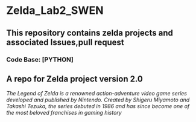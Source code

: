 # Zelda_Lab2_SWEN
## This repository contains zelda projects and associated Issues,pull request

### Code Base: [PYTHON]

## A repo for Zelda project version 2.0
 _The Legend of Zelda is a renowned action-adventure video game series developed and published by Nintendo. Created by Shigeru Miyamoto and Takashi Tezuka, the series debuted in 1986 and has since become one of the most beloved franchises in gaming history_
